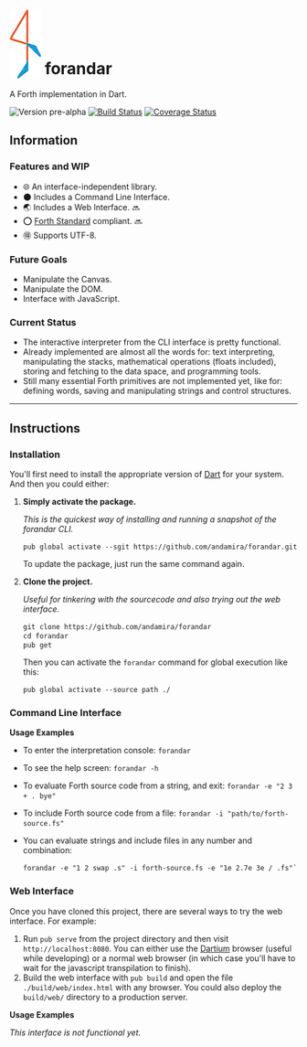 # <img src="https://raw.githubusercontent.com/andamira/forandar/master/web/img/logo-55x120.png" valign="bottom">  forandar

A Forth implementation in Dart.

![Version pre-alpha](https://img.shields.io/badge/version-pre--alpha-C70300.svg)
[![Build Status](https://travis-ci.org/andamira/forandar.svg?branch=master)](https://travis-ci.org/andamira/forandar)
[![Coverage Status](https://coveralls.io/repos/github/andamira/forandar/badge.svg?branch=master)](https://coveralls.io/github/andamira/forandar?branch=master)

## Information

### Features and WIP

- :globe_with_meridians: An interface-independent library.
- :new_moon: Includes a Command Line Interface.
- :earth_asia: Includes a Web Interface. :soon:
- :o: [Forth Standard](http://forth-standard.org/) compliant. :soon:
- :ideograph_advantage: Supports UTF-8.

### Future Goals

- Manipulate the Canvas.
- Manipulate the DOM.
- Interface with JavaScript.

### Current Status

- The interactive interpreter from the CLI interface is pretty functional.
- Already implemented are almost all the words for: text interpreting, manipulating the stacks, mathematical operations (floats included), storing and fetching to the data space, and programming tools.
- Still many essential Forth primitives are not implemented yet, like for: defining words, saving and manipulating strings and control structures.

---

## Instructions

### Installation

You'll first need to install the appropriate version of [Dart](https://www.dartlang.org/downloads/) for your system. And then you could either:

1. **Simply activate the package.**

	*This is the quickest way of installing and running a snapshot of the forandar CLI.*

	```
	pub global activate --sgit https://github.com/andamira/forandar.git
	```

	To update the package, just run the same command again.

2. **Clone the project.**

	*Useful for tinkering with the sourcecode and also trying out the web interface.*

	```
	git clone https://github.com/andamira/forandar
	cd forandar
	pub get
	```

	Then you can activate the `forandar` command for global execution like this:

	```
	pub global activate --source path ./
	```

### Command Line Interface

**Usage Examples**

* To enter the interpretation console: `forandar`
* To see the help screen: `forandar -h`
* To evaluate Forth source code from a string, and exit: `forandar -e "2 3 + . bye"`
* To include Forth source code from a file: `forandar -i "path/to/forth-source.fs"`
* You can evaluate strings and include files in any number and combination:

	```
	forandar -e "1 2 swap .s" -i forth-source.fs -e "1e 2.7e 3e / .fs"`
	```

### Web Interface

Once you have cloned this project, there are several ways to try the web interface. For example:

1. Run `pub serve` from the project directory and then visit `http://localhost:8080`. You can either use the [Dartium](https://www.dartlang.org/tools/dartium/) browser (useful while developing) or a normal web browser (in which case you'll have to wait for the javascript transpilation to finish).
2. Build the web interface with `pub build` and open the file `./build/web/index.html` with any browser. You could also deploy the `build/web/` directory to a production server.

**Usage Examples**

*This interface is not functional yet.*

